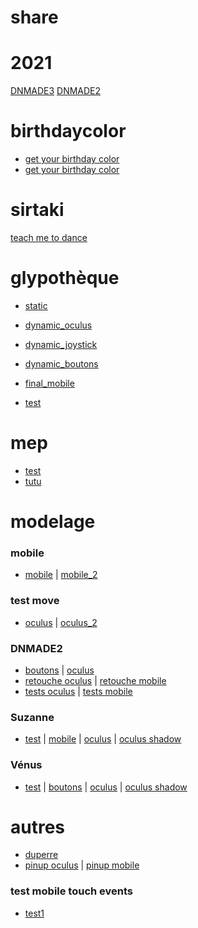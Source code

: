 # share

# 2021
[DNMADE3](https://eminet666.github.io/share/2021/dnmade3/)
[DNMADE2](https://eminet666.github.io/share/2021/dnmade2/)

# birthdaycolor
* [get your birthday color](https://eminet666.github.io/share/birthdaycolor/getbirthdaycolor.html)
* [get your birthday color](https://eminet666.github.io/share/birthdaycolor/birthdaycolor.html)

# sirtaki
[teach me to dance](https://eminet666.github.io/share/sirtaki/)

# glypothèque
* [static](https://eminet666.github.io/share/glypta/index_0_static.html)
* [dynamic_oculus](https://eminet666.github.io/share/glypta/index_1_move_oculus.html)
* [dynamic_joystick](https://eminet666.github.io/share/glypta/index_1_move_joystick.html)
* [dynamic_boutons](https://eminet666.github.io/share/glypta/index_1_move_boutons.html)

* [final_mobile](https://eminet666.github.io/share/glypta/index_boutons.html)
* [test](https://eminet666.github.io/share/glypta/index_2_color_oculus.html)

# mep
* [test](https://eminet666.github.io/share/mep/jules/test.html)
* [tutu](https://eminet666.github.io/share/mep/jules/tutu.html)

# modelage
### mobile
* [mobile](https://eminet666.github.io/share/modelage/index_boutons.html) |
[mobile_2](https://eminet666.github.io/share/modelage/index_boutons_2.html)


### test move
* [oculus](https://eminet666.github.io/share/modelage/index_1_move_oculus.html) |
[oculus_2](https://eminet666.github.io/share/modelage/index_1_move_oculus_2.html)

### DNMADE2

* [boutons](https://eminet666.github.io/share/modelage/dnmade2_boutons_20210113.html) | [oculus](https://eminet666.github.io/share/modelage/dnmade2_oculus_20210113.html)
* [retouche oculus](https://eminet666.github.io/share/modelage/retouches_eric_oculus.html) | [retouche mobile](https://eminet666.github.io/share/modelage/retouches_eric_boutons.html)
* [tests oculus](https://eminet666.github.io/share/modelage/retouches_etienne_oculus.html) | [tests mobile](https://eminet666.github.io/share/modelage/retouches_etienne_boutons.html)

### Suzanne
* [test](https://eminet666.github.io/share/modelage/suzanne_test.html) |
[mobile](https://eminet666.github.io/share/modelage/suzanne_boutons.html) |
[oculus](https://eminet666.github.io/share/modelage/suzanne_oculus.html) |
[oculus shadow](https://eminet666.github.io/share/modelage/suzanne_oculus_shadow.html)

### Vénus
* [test](https://eminet666.github.io/share/modelage/venus_test.html) |
[boutons](https://eminet666.github.io/share/modelage/venus_boutons.html) |
[oculus](https://eminet666.github.io/share/modelage/venus_oculus.html) |
[oculus shadow](https://eminet666.github.io/share/modelage/venus_oculus_shadow.html)

# autres
* [duperre](https://www.pierreginer.com/duperre360)
* [pinup oculus](https://eminet666.github.io/share/modelage/pinup_oculus.html) | [pinup mobile](https://eminet666.github.io/share/modelage/pinup_oculus.html)

### test mobile touch events
* [test1](https://eminet666.github.io/share/mobile/AR_0_base.html)
